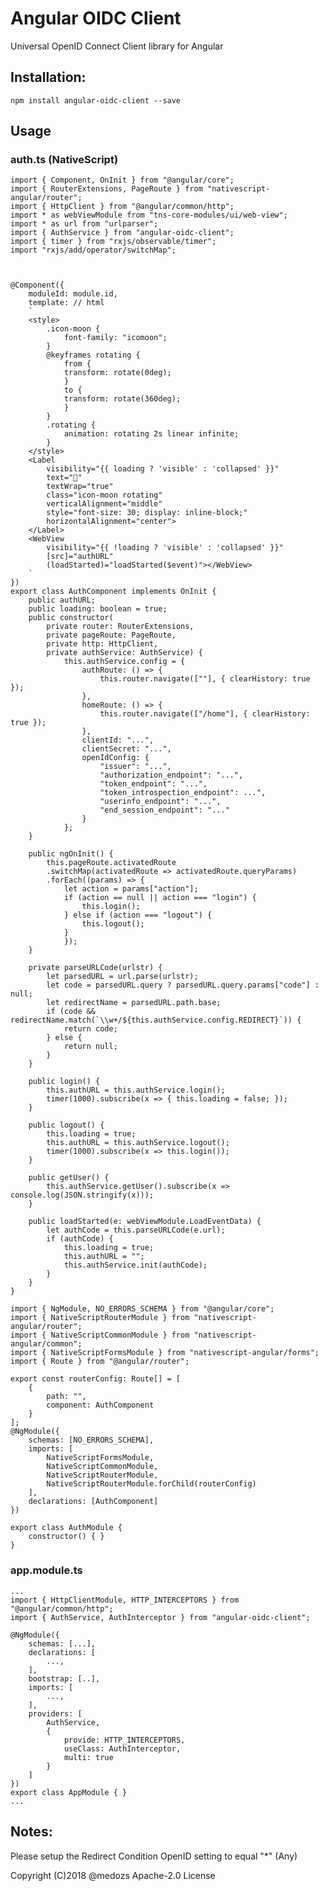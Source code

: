 ﻿# Angular OIDC Client

Universal OpenID Connect Client library for Angular

## Installation: 
`npm install angular-oidc-client --save`

## Usage

### auth.ts (NativeScript)
    import { Component, OnInit } from "@angular/core";
    import { RouterExtensions, PageRoute } from "nativescript-angular/router";
    import { HttpClient } from "@angular/common/http";
    import * as webViewModule from "tns-core-modules/ui/web-view";
    import * as url from "urlparser";
    import { AuthService } from "angular-oidc-client";
    import { timer } from "rxjs/observable/timer";
    import "rxjs/add/operator/switchMap";



    @Component({
        moduleId: module.id,
        template: // html
        `
        <style>
            .icon-moon {
                font-family: "icomoon";
            }
            @keyframes rotating {
                from {
                transform: rotate(0deg);
                }
                to {
                transform: rotate(360deg);
                }
            }
            .rotating {
                animation: rotating 2s linear infinite;
            }
        </style>
        <Label
            visibility="{{ loading ? 'visible' : 'collapsed' }}"
            text=""
            textWrap="true"
            class="icon-moon rotating"
            verticalAlignment="middle"
            style="font-size: 30; display: inline-block;"
            horizontalAlignment="center">
        </Label>
        <WebView
            visibility="{{ !loading ? 'visible' : 'collapsed' }}"
            [src]="authURL"
            (loadStarted)="loadStarted($event)"></WebView>
        `
    })
    export class AuthComponent implements OnInit {
        public authURL;
        public loading: boolean = true;
        public constructor(
            private router: RouterExtensions,
            private pageRoute: PageRoute,
            private http: HttpClient,
            private authService: AuthService) {
                this.authService.config = {
                    authRoute: () => {
                        this.router.navigate([""], { clearHistory: true });
                    },
                    homeRoute: () => {
                        this.router.navigate(["/home"], { clearHistory: true });
                    },
                    clientId: "...",
                    clientSecret: "...",
                    openIdConfig: {
                        "issuer": "...",
                        "authorization_endpoint": "...",
                        "token_endpoint": "...",
                        "token_introspection_endpoint": ...",
                        "userinfo_endpoint": "...",
                        "end_session_endpoint": "..."
                    }
                };
        }

        public ngOnInit() {
            this.pageRoute.activatedRoute
            .switchMap(activatedRoute => activatedRoute.queryParams)
            .forEach((params) => {
                let action = params["action"];
                if (action == null || action === "login") {
                    this.login();
                } else if (action === "logout") {
                    this.logout();
                }
                });
        }

        private parseURLCode(urlstr) {
            let parsedURL = url.parse(urlstr);
            let code = parsedURL.query ? parsedURL.query.params["code"] : null;
            let redirectName = parsedURL.path.base;
            if (code && redirectName.match(`\\w+/${this.authService.config.REDIRECT}`)) {
                return code;
            } else {
                return null;
            }
        }

        public login() {
            this.authURL = this.authService.login();
            timer(1000).subscribe(x => { this.loading = false; });
        }

        public logout() {
            this.loading = true;
            this.authURL = this.authService.logout();
            timer(1000).subscribe(x => this.login());
        }

        public getUser() {
            this.authService.getUser().subscribe(x => console.log(JSON.stringify(x)));
        }

        public loadStarted(e: webViewModule.LoadEventData) {
            let authCode = this.parseURLCode(e.url);
            if (authCode) {
                this.loading = true;
                this.authURL = "";
                this.authService.init(authCode);
            }
        }
    }

    import { NgModule, NO_ERRORS_SCHEMA } from "@angular/core";
    import { NativeScriptRouterModule } from "nativescript-angular/router";
    import { NativeScriptCommonModule } from "nativescript-angular/common";
    import { NativeScriptFormsModule } from "nativescript-angular/forms";
    import { Route } from "@angular/router";

    export const routerConfig: Route[] = [
        {
            path: "",
            component: AuthComponent
        }
    ];
    @NgModule({
        schemas: [NO_ERRORS_SCHEMA],
        imports: [
            NativeScriptFormsModule,
            NativeScriptCommonModule,
            NativeScriptRouterModule,
            NativeScriptRouterModule.forChild(routerConfig)
        ],
        declarations: [AuthComponent]
    })

    export class AuthModule {
        constructor() { }
    }
  

### app.module.ts
    ...
    import { HttpClientModule, HTTP_INTERCEPTORS } from "@angular/common/http";
    import { AuthService, AuthInterceptor } from "angular-oidc-client";

    @NgModule({
        schemas: [...],
        declarations: [
            ...,
        ],
        bootstrap: [..],
        imports: [
            ...,
        ],
        providers: [
            AuthService,
            {
                provide: HTTP_INTERCEPTORS,
                useClass: AuthInterceptor,
                multi: true
            }
        ]
    })
    export class AppModule { }
    ...


## Notes:
Please setup the Redirect Condition OpenID setting to equal "*" (Any)  



Copyright (C)2018 @medozs Apache-2.0 License  